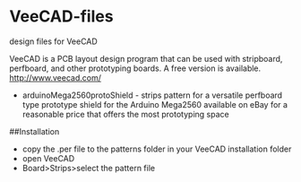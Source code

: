 # VeeCAD-files
design files for VeeCAD

VeeCAD is a PCB layout design program that can be used with stripboard, perfboard, and other prototyping boards. A free version is available. http://www.veecad.com/

- arduinoMega2560protoShield - strips pattern for a versatile perfboard type prototype shield for the Arduino Mega2560 available on eBay for a reasonable price that offers the most prototyping space

##Installation
- copy the .per file to the patterns folder in your VeeCAD installation folder
- open VeeCAD
- Board>Strips>select the pattern file
